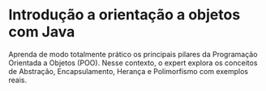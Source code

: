# Introdução a orientação a objetos com Java

Aprenda de modo totalmente prático os principais pilares da Programação Orientada a Objetos (POO). Nesse contexto, o
expert explora os conceitos de Abstração, Encapsulamento, Herança e Polimorfismo com exemplos reais.

